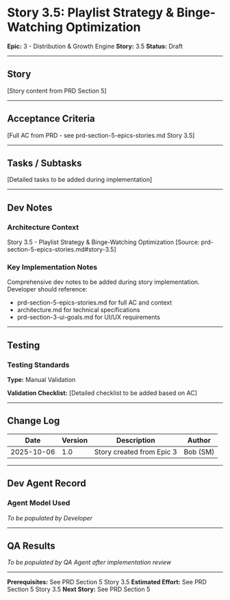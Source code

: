 # Story 3.5: Playlist Strategy & Binge-Watching Optimization

**Epic:** 3 - Distribution & Growth Engine
**Story:** 3.5
**Status:** Draft

---

## Story

[Story content from PRD Section 5]

---

## Acceptance Criteria

[Full AC from PRD - see prd-section-5-epics-stories.md Story 3.5]

---

## Tasks / Subtasks

[Detailed tasks to be added during implementation]

---

## Dev Notes

### Architecture Context

Story 3.5 - Playlist Strategy & Binge-Watching Optimization
[Source: prd-section-5-epics-stories.md#story-3.5]

### Key Implementation Notes

Comprehensive dev notes to be added during story implementation.
Developer should reference:
- prd-section-5-epics-stories.md for full AC and context
- architecture.md for technical specifications
- prd-section-3-ui-goals.md for UI/UX requirements

---

## Testing

### Testing Standards

**Type:** Manual Validation

**Validation Checklist:**
[Detailed checklist to be added based on AC]

---

## Change Log

| Date | Version | Description | Author |
|------|---------|-------------|--------|
| 2025-10-06 | 1.0 | Story created from Epic 3 | Bob (SM) |

---

## Dev Agent Record

### Agent Model Used

_To be populated by Developer_

---

## QA Results

_To be populated by QA Agent after implementation review_

---

**Prerequisites:** See PRD Section 5 Story 3.5
**Estimated Effort:** See PRD Section 5 Story 3.5
**Next Story:** See PRD Section 5
